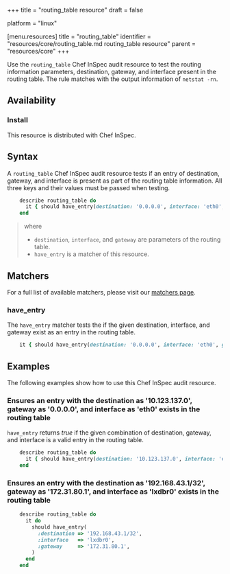 +++
title = "routing_table resource"
draft = false

platform = "linux"

[menu.resources]
    title = "routing_table"
    identifier = "resources/core/routing_table.md routing_table resource"
    parent = "resources/core"
+++

Use the `routing_table` Chef InSpec audit resource to test the routing information parameters, destination, gateway, and interface present in the routing table. The rule matches with the output information of `netstat -rn`.

## Availability

### Install

This resource is distributed with Chef InSpec.

## Syntax

A `routing_table` Chef InSpec audit resource tests if an entry of destination, gateway, and interface is present as part of the routing table information. All three keys and their values must be passed when testing.

```ruby
    describe routing_table do
      it { should have_entry(destination: '0.0.0.0', interface: 'eth0', gateway: '172.31.80.1') }
    end
```

> where
>
> - `destination`, `interface`, and `gateway` are parameters of the routing table.
> - `have_entry` is a matcher of this resource.

## Matchers

For a full list of available matchers, please visit our [matchers page](https://docs.chef.io/inspec/matchers/).

### have_entry

The `have_entry` matcher tests the if the given destination, interface, and gateway exist as an entry in the routing table.

```ruby
    it { should have_entry(destination: '0.0.0.0', interface: 'eth0', gateway: '172.31.80.1') }
```

## Examples

The following examples show how to use this Chef InSpec audit resource.

### Ensures an entry with the destination as '10.123.137.0', gateway as '0.0.0.0', and interface as 'eth0' exists in the routing table

`have_entry` returns *true* if the given combination of destination, gateway, and interface is a valid entry in the routing table.

```ruby
    describe routing_table do
      it { should have_entry(destination: '10.123.137.0', interface: 'eth0', gateway: '0.0.0.0') }
    end
```

### Ensures an entry with the destination as '192.168.43.1/32', gateway as '172.31.80.1', and interface as 'lxdbr0' exists in the routing table

```ruby
    describe routing_table do
      it do
        should have_entry(
          :destination => '192.168.43.1/32',
          :interface   => 'lxdbr0',
          :gateway     => '172.31.80.1',
        )
      end
    end
```
